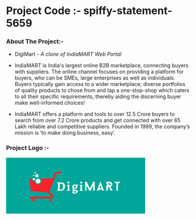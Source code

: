 # Project Code :- spiffy-statement-5659

### About The Project:-

- DigiMart - _A clone of IndiaMART Web Portal_

- IndiaMART is India's largest online B2B marketplace, connecting buyers with suppliers. The online channel focuses on providing a platform for buyers, who can be SMEs, large enterprises as well as individuals. Buyers typically gain access to a wider marketplace; diverse portfolios of quality products to chose from and tap a one-stop-shop which caters to all their specific requirements, thereby aiding the discerning buyer make well-informed choices!

- IndiaMART offers a platform and tools to over 12.5 Crore buyers to search from over 7.2 Crore products and get connected with over 65 Lakh reliable and competitive suppliers. Founded in 1999, the company’s mission is ‘to make doing business, easy’.

### Project Logo :-

![Alt text](india_mart/src/Assets/DigiMART%20logo.png)
